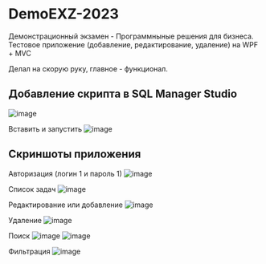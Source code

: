 # DemoEXZ-2023
Демонстрационный экзамен - Программныные решения для бизнеса. Тестовое приложение (добавление, редактирование, удаление) на WPF + MVC

Делал на скорую руку, главное - функционал.

## Добавление скрипта в SQL Manager Studio

![image](https://github.com/LencoDigitexer/DemoEXZ-2023/assets/44779327/ec0eb779-cc7e-433c-82d6-179dcfab3570)

Вставить и запустить
![image](https://github.com/LencoDigitexer/DemoEXZ-2023/assets/44779327/90ed1f3e-8979-46f9-82df-a324a4452b23)


## Скриншоты приложения
Авторизация (логин 1 и пароль 1)
![image](https://github.com/LencoDigitexer/DemoEXZ-2023/assets/44779327/dd624eb1-bd30-43ff-9749-5d55082a6edd)

Список задач
![image](https://github.com/LencoDigitexer/DemoEXZ-2023/assets/44779327/9a6f5c69-29bb-49c9-9d42-13e684fdf176)

Редактирование или добавление
![image](https://github.com/LencoDigitexer/DemoEXZ-2023/assets/44779327/4bd5443d-d2eb-4729-94f0-d4bb1f705726)

Удаление
![image](https://github.com/LencoDigitexer/DemoEXZ-2023/assets/44779327/822239b2-c799-4ca1-a44d-497a898919b6)

Поиск
![image](https://github.com/LencoDigitexer/DemoEXZ-2023/assets/44779327/5c91a240-dff1-44e7-8ab5-58ee6ac0ce5b)
![image](https://github.com/LencoDigitexer/DemoEXZ-2023/assets/44779327/3d6a6261-d414-49db-a4db-fb42c5e89447)

Фильтрация
![image](https://github.com/LencoDigitexer/DemoEXZ-2023/assets/44779327/6bfa3bcc-e602-4d2b-9290-134ab294e327)
